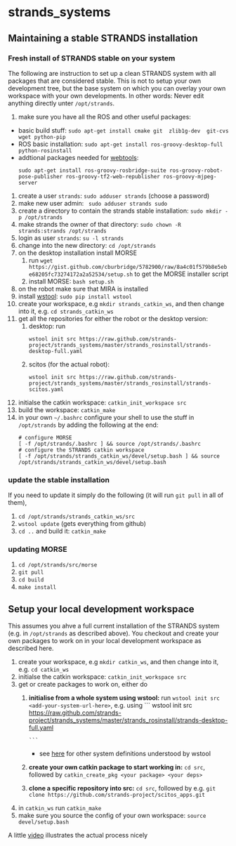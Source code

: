 strands_systems
===============

## Maintaining a stable STRANDS installation

### Fresh install of STRANDS stable on your system

The following are instruction to set up a clean STRANDS system with all packages that are considered stable. This is not to setup your own development tree, but the base system on which you can overlay your own workspace with your own developments. In other words: Never edit anything directly unter `/opt/strands`.

1. make sure you have all the ROS and other useful packages:
  * basic build stuff: `sudo apt-get install cmake git  zlib1g-dev  git-cvs wget python-pip`
  * ROS basic installation: `sudo apt-get install ros-groovy-desktop-full python-rosinstall` 
  * addtional packages needed for [webtools](https://github.com/strands-project/strands_webtools): 
      ```
      sudo apt-get install ros-groovy-rosbridge-suite ros-groovy-robot-pose-publisher ros-groovy-tf2-web-republisher ros-groovy-mjpeg-server

      ```
1. create a user `strands`: `sudo adduser strands` (choose a password)
1. make new user admin: ` sudo adduser strands sudo`
1. create a directory to contain the strands stable installation: `sudo mkdir -p /opt/strands`
1. make strands the owner of that directory: `sudo chown -R strands:strands /opt/strands`
1. login as user `strands`: `su -l strands`
1. change into the new directory: `cd /opt/strands`
1. on the desktop installation install MORSE
    1. run `wget https://gist.github.com/cburbridge/5782900/raw/8a4c01f579b8e5ebe68205fc73274172a2a52534/setup.sh` to get the MORSE installer script
    1. install MORSE: `bash setup.sh`
1. on the robot make sure that MIRA is installed
1. install [wstool](http://ros.org/wiki/wstool): `sudo pip install wstool`
1. create your workspace, e.g `mkdir strands_catkin_ws`, and then change into it, e.g. `cd strands_catkin_ws`
1. get all the repositories for either the robot or the desktop version:
      1. desktop: run 
           ```
           wstool init src https://raw.github.com/strands-project/strands_systems/master/strands_rosinstall/strands-desktop-full.yaml
           
           ```
      1. scitos (for the actual robot): 
           ```
           wstool init src https://raw.github.com/strands-project/strands_systems/master/strands_rosinstall/strands-scitos.yaml

           ```
1. initialse the catkin workspace: `catkin_init_workspace src`
1. build the workspace: `catkin_make`
1. in your own `~/.bashrc` configure your shell to use the stuff in `/opt/strands` by adding the following at the end:
    ```
    # configure MORSE
    [ -f /opt/strands/.bashrc ] && source /opt/strands/.bashrc
    # configure the STRANDS catkin workspace
    [ -f /opt/strands/strands_catkin_ws/devel/setup.bash ] && source /opt/strands/strands_catkin_ws/devel/setup.bash

    ```
### update the stable installation
If you need to update it simply do the following (it will run `git pull` in all of them), 
  1. `cd /opt/strands/strands_catkin_ws/src`
  1. `wstool update` (gets everything from github)
  1. `cd ..` and build it: `catkin_make`

### updating MORSE
 1. `cd /opt/strands/src/morse`
 1. `git pull`
 1. `cd build`
 1. `make install`


## Setup your local development workspace
This assumes you ahve a full current installation of the STRANDS system (e.g. in `/opt/strands` as described above). You checkout and create your own packages to work on in your local development workspace as described here. 

1. create your workspace, e.g `mkdir catkin_ws`, and then change into it, e.g. `cd catkin_ws`
1. initialse the catkin workspace: `catkin_init_workspace src`
1. get or create packages to work on, either do
    1. **initialise from a whole system using wstool:**  run `wstool init src <add-your-system-url-here>`, e.g. using
           ```
           wstool init src https://raw.github.com/strands-project/strands_systems/master/strands_rosinstall/strands-desktop-full.yaml
           
           ```
        * see [here](https://github.com/strands-project/strands_systems/tree/master/strands_rosinstall) for other system definitions understood by wstool
    1. **create your own catkin package to start working in:** `cd src`, followed by `catkin_create_pkg <your package> <your deps>`
    1. **clone a specific repository into src:** `cd src`, followed by e.g. `git clone https://github.com/strands-project/scitos_apps.git`
1. in `catkin_ws` run `catkin_make`
1. make sure you source the config of your own workspace: `source devel/setup.bash`


A little [video](http://ascii.io/a/3882) illustrates the actual process nicely

